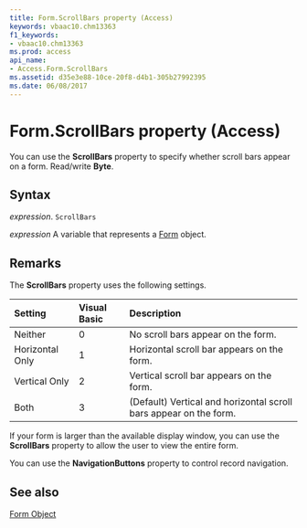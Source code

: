 ```yaml
---
title: Form.ScrollBars property (Access)
keywords: vbaac10.chm13363
f1_keywords:
- vbaac10.chm13363
ms.prod: access
api_name:
- Access.Form.ScrollBars
ms.assetid: d35e3e88-10ce-20f8-d4b1-305b27992395
ms.date: 06/08/2017
---
```



# Form.ScrollBars property (Access)

You can use the  **ScrollBars** property to specify whether scroll bars appear on a form. Read/write **Byte**.


## Syntax

 _expression_. `ScrollBars`

 _expression_ A variable that represents a [Form](Access.Form.md) object.


## Remarks

The  **ScrollBars** property uses the following settings.



|**Setting**|**Visual Basic**|**Description**|
|:-----|:-----|:-----|
|Neither |0| No scroll bars appear on the form.|
|Horizontal Only|1|Horizontal scroll bar appears on the form. |
|Vertical Only|2|Vertical scroll bar appears on the form.|
|Both|3|(Default) Vertical and horizontal scroll bars appear on the form. |

If your form is larger than the available display window, you can use the  **ScrollBars** property to allow the user to view the entire form.

You can use the  **NavigationButtons** property to control record navigation.


## See also


[Form Object](Access.Form.md)

